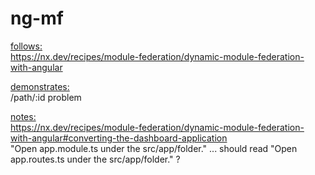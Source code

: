 # ng-mf

<u>follows:</u>  
https://nx.dev/recipes/module-federation/dynamic-module-federation-with-angular

<u>demonstrates:</u>  
/path/:id problem

<u>notes:</u>  
https://nx.dev/recipes/module-federation/dynamic-module-federation-with-angular#converting-the-dashboard-application  
"Open app.module.ts under the src/app/folder." ... should read "Open app.routes.ts under the src/app/folder." ?
